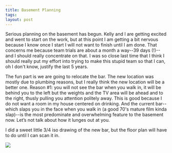 ```yaml
---
title: Basement Planning
tags: 
layout: post
---
```


Serious planning on the basement has begun. Kelly and I are getting excited and went to start on the work, but at this point I am getting a bit nervous because I know once I start I will not want to finish until I am done.  That concerns me because team trials are about a month a way--39 days (!)--and I should really concentrate on that.  I was so close last time that I think I should really put my effort into trying to make this stupid team so that I can, oh I don't know, justify the last 5 years.  



The fun part is we are going to relocate the bar.  The new location was mostly due to plumbing reasons, but I really think the new location will be a better one.  Reason #1: you will not see the bar when you walk in, it will be behind you to the left but the weights and the TV area will be ahead and to the right, thusly pulling you attention politely away.  This is good because I do not want a room in my house centered on drinking.  And the current bar--which slaps you in the face when you walk in (a good 70's mature film kinda slap)--is the most predominate and overwhelming feature to the basement now. Let’s not talk about how it lunges out at you.  




I did a sweet little 3/4 iso drawing of the new bar, but the floor plan will have to do until I can scan it in.

<img src="http://photos.fuzzymonk.com/blog/image/595/basementlayout-791871.gif" align="left" />
